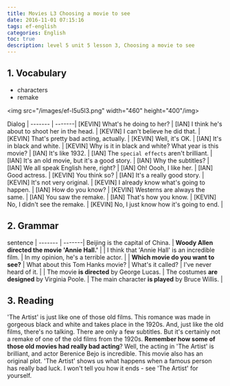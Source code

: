 ```yaml
---
title: Movies L3 Choosing a movie to see
date: 2016-11-01 07:15:16
tags: ef-english
categories: English
toc: true
description: level 5 unit 5 lesson 3, Choosing a movie to see
---
```


## 1. Vocabulary

- characters
- remake

<img src="/images/ef-l5u5l3.png" width="460" height="400"/img>

Dialog |
------- | -------|
[KEVIN] What's he doing to her? |
[IAN] I think he's about to shoot her in the head. |
[KEVIN] I can't believe he did that. |
[KEVIN] That's pretty bad acting, actually. |
[KEVIN] Well, it's OK. |
[IAN] It's in black and white. |
[KEVIN] Why is it in black and white? What year is this movie? |
[IAN] It's like 1932. |
[IAN] The `special effects` aren't brilliant. |
[IAN] It's an old movie, but it's a good story. |
[IAN] Why the subtitles? |
[IAN] We all speak English here, right? |
[IAN] Oh! Oooh, I like her. |
[IAN] Good actress. |
[KEVIN] You think so? |
[IAN] It's a really good story. |
[KEVIN] It's not very original. |
[KEVIN] I already know what's going to happen. |
[IAN] How do you know? |
[KEVIN] Westerns are always the same. |
[IAN] You saw the remake. |
[IAN] That's how you know. |
[KEVIN] No, I didn't see the remake. |
[KEVIN] No, I just know how it's going to end. |


## 2. Grammar

sentence |
------- | -------|
Beijing is the capital of China. |
**Woody Allen directed the movie 'Annie Hall.'** |
|
I think that 'Annie Hall' is an incredible film. |
In my opinion, he's a terrible actor. |
|
**Which movie do you want to see?** |
What about this Tom Hanks movie? |
What's it called? |
I've never heard of it. |
|
The movie **is directed** by George Lucas. |
The costumes **are designed** by Virginia Poole. |
The main character **is played** by Bruce Willis. |

## 3. Reading

'The Artist' is just like one of those old films. This romance was made in gorgeous black and white and takes place in the 1920s. And, just like the old films, there's no talking. There are only a few subtitles. But it's certainly not a remake of one of the old films from the 1920s. **Remember how some of those old movies had really bad acting**? Well, the acting in 'The Artist' is brilliant, and actor  Berenice Bejo is incredible. This movie also has an original  plot. 'The Artist' shows us what happens when a famous person has really bad luck. I won't tell you how it ends - see 'The Artist' for yourself.


